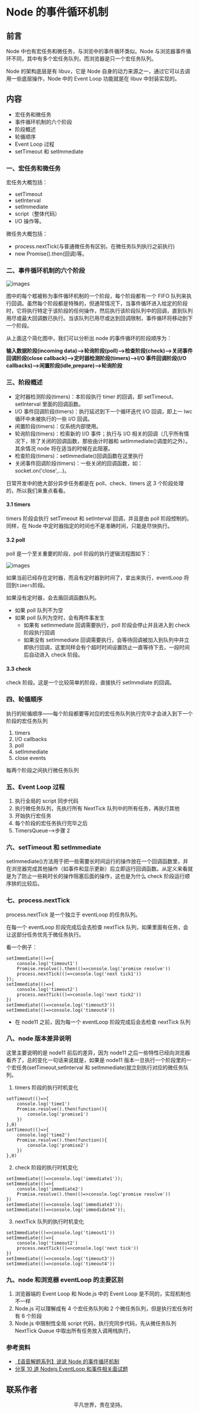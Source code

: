 # Node 的事件循环机制

## 前言

Node 中也有宏任务和微任务，与浏览中的事件循环类似。Node 与浏览器事件循环不同，其中有多个宏任务队列，而浏览器是只一个宏任务队列。

Node 的架构底层是有 libuv，它是 Node 自身的动力来源之一，通过它可以去调用一些底层操作，Node 中的 Event Loop 功能就是在 libuv 中封装实现的。

## 内容

- 宏任务和微任务
- 事件循环机制的六个阶段
- 阶段概述
- 轮循顺序
- Event Loop 过程
- setTimeout 和 setImmediate

### 一、宏任务和微任务

宏任务大概包括：

- setTimeout
- setInterval
- setImmediate
- script（整体代码）
- I/O 操作等。

微任务大概包括：

- process.nextTick(与普通微任务有区别，在微任务队列执行之前执行)
- new Promise().then(回调)等。

### 二、事件循环机制的六个阶段

![images](node11.jpg)

图中的每个框被称为事件循环机制的一个阶段，每个阶段都有一个 FIFO 队列来执行回调。虽然每个阶段都是特殊的，但通常情况下，当事件循环进入给定的阶段时，它将执行特定于该阶段的任何操作，然后执行该阶段队列中的回调，直到队列用尽或最大回调数已执行。当该队列已用尽或达到回调限制，事件循环将移动到下一个阶段。

从上面这个简化图中，我们可以分析出 node 的事件循环的阶段顺序为：

**输入数据阶段(incoming data)—>轮询阶段(poll)—>检查阶段(check)—>关闭事件回调阶段(close callback)—>定时器检测阶段(timers)—>I/O 事件回调阶段(I/O callbacks)—>闲置阶段(idle,prepare)—>轮询阶段**

### 三、阶段概述

- 定时器检测阶段(timers)：本阶段执行 timer 的回调，即 setTimeout、setInterval 里面的回调函数。
- I/O 事件回调阶段(timers)：执行延迟到下一个循环迭代 I/O 回调，即上一 lwc 循环中未被执行的一些 I/O 回调。
- 闲置阶段(timers)：仅系统内部使用。
- 轮询阶段(timers)：检索新的 I/O 事件；执行与 I/O 相关的回调（几乎所有情况下，除了关闭的回调函数，那些由计时器和 setImmediate()调度的之外）。其余情况 node 将在适当的时候在此阻塞。
- 检查阶段(timers)：setImmediate()回调函数在这里执行
- 关闭事件回调阶段(timers)：一些关闭的回调函数，如：socket.on('close',...)。

日常开发中的绝大部分异步任务都是在 poll、check、timers 这 3 个阶段处理的，所以我们来重点看看。

#### 3.1 timers

timers 阶段会执行 setTimeout 和 setInterval 回调，并且是由 poll 阶段控制的。同样，在 Node 中定时器指定的时间也不是准确时间，只能是尽快执行。

#### 3.2 poll

poll 是一个至关重要的阶段，poll 阶段的执行逻辑流程图如下：

![images](node12.jpg)

如果当前已经存在定时器，而且有定时器到时间了，拿出来执行，eventLoop 将回到`timers`阶段。

如果没有定时器，会去盾回调函数队列。

- 如果 poll 队列不为空
- 如果 poll 队列为空时，会有两件事发生
  - 如果有 setImmediate 回调需要执行，poll 阶段会停止并且进入到 check 阶段执行回调
  - 如果没有 setImmediate 回调需要执行，会等待回调被加入到队列中并立即执行回调，这里同样会有个超时时间设置防止一直等待下去，一段时间后自动进入 check 阶段。

#### 3.3 check

check 阶段。这是一个比较简单的阶段，直接执行 setImmdiate 的回调。

### 四、轮循顺序

执行的轮循顺序——每个阶段都要等对应的宏任务队列执行完毕才会进入到下一个阶段的宏任务队列

1. timers
2. I/O callbacks
3. poll
4. setImmediate
5. close events

每两个阶段之间执行微任务队列

### 五、Event Loop 过程

1. 执行全局的 script 同步代码
2. 执行微任务队列，先执行所有 NextTick 队列中的所有任务，再执行其他
3. 开始执行宏任务
4. 每个阶段的宏任务执行完毕之后
5. TimersQueue—>步骤 2

### 六、setTimeout 和 setImmediate

setImmediate()方法用于把一些需要长时间运行的操作放在一个回调函数里，并在浏览器完成其他操作（如事件和显示更新）后立即运行回调函数。从定义来看就是为了防止一些耗时长的操作阻塞后面的操作，这也是为什么 check 阶段运行顺序排的比较后。

### 七、process.nextTick

process.nextTick 是一个独立于 eventLoop 的任务队列。

在每一个 eventLoop 阶段完成后会去检查 nextTick 队列，如果里面有任务，会让这部分任务优先于微任务执行。

看一个例子：

```
setImmediate(()=>{
    console.log('timeout1')
    Promise.resolve().then(()=>console.log('promise resolve'))
    process.nextTick(()=>console.log('next tick1'))
});
setImmediate(()=>{
    console.log('timeout2')
    process.nextTick(()=>console.log('next tick2'))
})
setImmediate(()=>console.log('timeout3'))
setImmediate(()=>console.log('timeout4'))
```

- 在 node11 之前，因为每一个 eventLoop 阶段完成后会去检查 nextTick 队列

### 八、node 版本差异说明

这里主要说明的是 node11 前后的差异，因为 node11 之后一些特性已经向浏览器看齐了，总的变化一句话来说就是，如果是 node11 版本一旦执行一个阶段里的一个宏任务(setTimeout,setInterval 和 setImmediate)就立刻执行对应的微任务队列。

1. timers 阶段的执行时机变化

```
setTimeout(()=>{
    console.log('time1')
    Promise.resolve().then(function(){
        console.log('promise1')
    })
},0)
setTimeout(()=>{
    console.log('time2')
    Promise.resolve().then(function(){
        console.log('promise2')
    })
},0)
```

2. check 阶段的执行时机变化

```
setImmediate(()=>console.log('immediate1'));
setImmediate(()=>{
    console.log('immediate2')
    Promise.resolve().then(()=>console.log('promise resolve'))
})
setImmediate(()=>console.log('immediate3'));
setImmediate(()=>console.log('immedidate4'));
```

3. nextTick 队列的执行时机变化

```
setImmediate(()=>console.log('timeout1'))
setImmediate(()=>{
    console.log('timeout2')
    process.nextTick(()=>console.log('next tick'))
})
setImmediate(()=>console.log('timeout3'))
setImmediate(()=>console.log('timeout4'))
```

### 九、node 和浏览器 eventLoop 的主要区别

1. 浏览器端的 Event Loop 和 Node.js 中的 Event Loop 是不同的，实现机制也不一样
2. Node.js 可以理解成有 4 个宏任务队列和 2 个微任务队列，但是执行宏任务时有 6 个阶段
3. Node.js 中限制性全局 script 代码，执行完同步代码，先从微任务队列 NextTick Queue 中取出所有任务放入调用栈执行，

### 参考资料

- [【语音解题系列】说说 Node 的事件循环机制](https://mp.weixin.qq.com/s/qEmR-N6cANSkKuJt2QO_eg)
- [分享 10 道 Nodejs EventLoop 和事件相关面试题](https://mp.weixin.qq.com/s/RNYYNR7A01V-Y2aC1wNsGw)

## 联系作者

<div align="center">
    <p>
        平凡世界，贵在坚持。
    </p>
    <img :src="$withBase('/about/contact.png')" />
</div>
